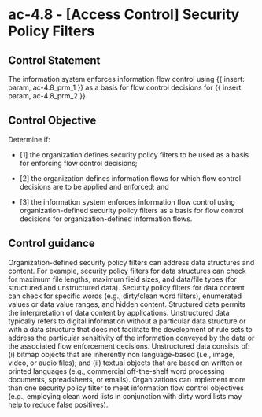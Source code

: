 # ac-4.8 - \[Access Control\] Security Policy Filters

## Control Statement

The information system enforces information flow control using {{ insert: param, ac-4.8_prm_1 }} as a basis for flow control decisions for {{ insert: param, ac-4.8_prm_2 }}.

## Control Objective

Determine if:

- \[1\] the organization defines security policy filters to be used as a basis for enforcing flow control decisions;

- \[2\] the organization defines information flows for which flow control decisions are to be applied and enforced; and

- \[3\] the information system enforces information flow control using organization-defined security policy filters as a basis for flow control decisions for organization-defined information flows.

## Control guidance

Organization-defined security policy filters can address data structures and content. For example, security policy filters for data structures can check for maximum file lengths, maximum field sizes, and data/file types (for structured and unstructured data). Security policy filters for data content can check for specific words (e.g., dirty/clean word filters), enumerated values or data value ranges, and hidden content. Structured data permits the interpretation of data content by applications. Unstructured data typically refers to digital information without a particular data structure or with a data structure that does not facilitate the development of rule sets to address the particular sensitivity of the information conveyed by the data or the associated flow enforcement decisions. Unstructured data consists of: (i) bitmap objects that are inherently non language-based (i.e., image, video, or audio files); and (ii) textual objects that are based on written or printed languages (e.g., commercial off-the-shelf word processing documents, spreadsheets, or emails). Organizations can implement more than one security policy filter to meet information flow control objectives (e.g., employing clean word lists in conjunction with dirty word lists may help to reduce false positives).
